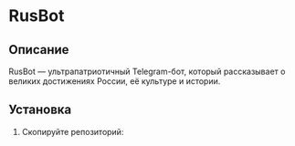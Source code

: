 # RusBot

## Описание
RusBot — ультрапатриотичный Telegram-бот, который рассказывает о великих достижениях России, её культуре и истории.

## Установка
1. Скопируйте репозиторий:
   
